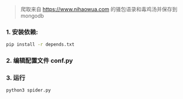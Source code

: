 
> 爬取来自 https://www.nihaowua.com 的骚包语录和毒鸡汤并保存到 mongodb  

### 1. 安装依赖:  

```bash
pip install -r depends.txt
```  
### 2. 编辑配置文件 conf.py

### 3. 运行

```bash
python3 spider.py
```